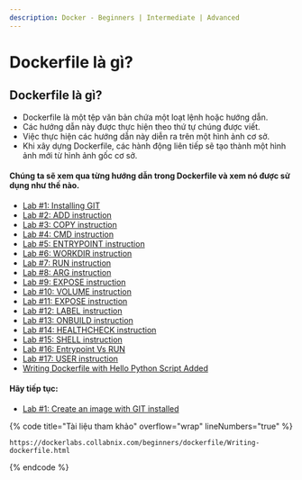 ```yaml
---
description: Docker - Beginners | Intermediate | Advanced
---
```


# Dockerfile là gì?

## Dockerfile là gì?

* Dockerfile là một tệp văn bản chứa một loạt lệnh hoặc hướng dẫn.
* Các hướng dẫn này được thực hiện theo thứ tự chúng được viết.
* Việc thực hiện các hướng dẫn này diễn ra trên một hình ảnh cơ sở.
* Khi xây dựng Dockerfile, các hành động liên tiếp sẽ tạo thành một hình ảnh mới từ hình ảnh gốc cơ sở.

#### Chúng ta sẽ xem qua từng hướng dẫn trong Dockerfile và xem nó được sử dụng như thế nào.

* [Lab #1: Installing GIT](https://dockerlabs.collabnix.com/beginners/dockerfile/lab1\_dockerfile\_git.html)
* [Lab #2: ADD instruction](https://dockerlabs.collabnix.com/beginners/dockerfile/Lab-2-Create-an-image-with-ADD-instruction.html)
* [Lab #3: COPY instruction](https://dockerlabs.collabnix.com/beginners/dockerfile/lab4\_dockerfile\_copy.html)
* [Lab #4: CMD instruction](https://dockerlabs.collabnix.com/beginners/dockerfile/lab4\_cmd.html)
* [Lab #5: ENTRYPOINT instruction](https://dockerlabs.collabnix.com/beginners/dockerfile/Dockerfile-ENTRYPOINT.html)
* [Lab #6: WORKDIR instruction](https://dockerlabs.collabnix.com/beginners/dockerfile/WORKDIR\_instruction.html)
* [Lab #7: RUN instruction](https://dockerlabs.collabnix.com/beginners/dockerfile/Lab-7-Create-an-image-with-EXPOSE-instruction.html)
* [Lab #8: ARG instruction](https://dockerlabs.collabnix.com/beginners/dockerfile/arg.html)
* [Lab #9: EXPOSE instruction](https://dockerlabs.collabnix.com/beginners/dockerfile/Lab-7-Create-an-image-with-EXPOSE-instruction.html)
* [Lab #10: VOLUME instruction](https://dockerlabs.collabnix.com/beginners/dockerfile/Lab%2310\_VOLUME\_instruction.html)
* [Lab #11: EXPOSE instruction](https://dockerlabs.collabnix.com/beginners/dockerfile/Lab%2311\_EXPOSE\_instruction.html)
* [Lab #12: LABEL instruction](https://dockerlabs.collabnix.com/beginners/dockerfile/Label\_instruction.html)
* [Lab #13: ONBUILD instruction](https://dockerlabs.collabnix.com/beginners/dockerfile/onbuild.html)
* [Lab #14: HEALTHCHECK instruction](https://dockerlabs.collabnix.com/beginners/dockerfile/healthcheck.html)
* [Lab #15: SHELL instruction](https://dockerlabs.collabnix.com/beginners/dockerfile/Lab-14-Create-an-image-with-SHELL-instruction.html)
* [Lab #16: Entrypoint Vs RUN](https://dockerlabs.collabnix.com/beginners/dockerfile/entrypoint-vs-run.html)
* [Lab #17: USER instruction](https://dockerlabs.collabnix.com/beginners/dockerfile/user.html)
* [Writing Dockerfile with Hello Python Script Added](https://dockerlabs.collabnix.com/beginners/dockerfile/lab\_dockerfile\_python.html)

#### Hãy tiếp tục:

* [Lab #1: Create an image with GIT installed](https://dockerlabs.collabnix.com/beginners/dockerfile/lab1\_dockerfile\_git.html)

{% code title="Tài liệu tham khảo" overflow="wrap" lineNumbers="true" %}
```
https://dockerlabs.collabnix.com/beginners/dockerfile/Writing-dockerfile.html
```
{% endcode %}
